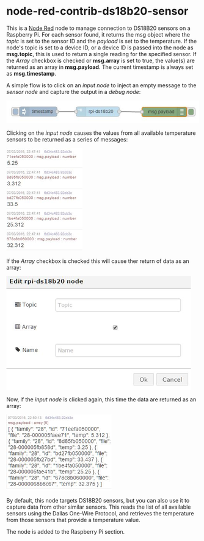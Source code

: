 # node-red-contrib-ds18b20-sensor
This is a [Node Red](http://nodered.org/) node to manage connection to DS18B20 sensors on a Raspberry Pi. For each sensor found, it returns the msg object where the *topic* is set to the sensor ID and the *payload* is set to the temperature. If the node's topic is set to a device ID, or a device ID is passed into the node as **msg.topic**, this is used to return a single reading for the specified sensor. If the *Array* checkbox is checked or **msg.array** is set to true, the value(s) are returned as an array in **msg.payload**. The current timestamp is always set as **msg.timestamp**.

A simple flow is to click on an *input node* to inject an empty message to the *sensor node* and capture the output in a *debug node*:

![Node-RED flow](https://github.com/bpmurray/node-red-contrib-ds18b20-sensor/blob/master/flow1.jpg?raw=true)

Clicking on the *input node* causes the values from all available temperature sensors to be returned as a series of messages:

![Message list](https://github.com/bpmurray/node-red-contrib-ds18b20-sensor/blob/master/data1.jpg?raw=true)

If the *Array* checkbox is checked this will cause ther return of data as an array:

![Edit dialog](https://github.com/bpmurray/node-red-contrib-ds18b20-sensor/blob/master/dialog1.jpg?raw=true)

Now, if the *input node* is clicked again, this time the data are returned as an array:

![Message array](https://github.com/bpmurray/node-red-contrib-ds18b20-sensor/blob/master/data2.jpg?raw=true)


By default, this node targets DS18B20 sensors, but you can also use it to capture data from other similar sensors. This reads the list of all available sensors using the Dallas One-Wire Protocol, and retrieves the temperature from those sensors that provide a temperature value.

The node is added to the Raspberry Pi section.
